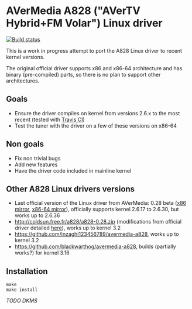 AVerMedia A828 ("AVerTV Hybrid+FM Volar") Linux driver
======================================================

[![Build status](https://img.shields.io/travis/desbma/AVerMedia_A828_Linux_driver/master.svg?label=build&style=flat)](https://travis-ci.org/desbma/AVerMedia_A828_Linux_driver)

This is a work in progress attempt to port the A828 Linux driver to recent kernel versions.

The original official driver supports x86 and x86-64 architecture and has binary (pre-compiled) parts, so there is no plan to support other architectures.


## Goals

* Ensure the driver compiles on kernel from versions 2.6.x to the most recent (tested with [Travis CI](https://travis-ci.org/desbma/AVerMedia_A828_Linux_driver))
* Test the tuner with the driver on a few of these versions on x86-64


## Non goals

* Fix non trivial bugs
* Add new features
* Have the driver code included in mainline kernel


## Other A828 Linux drivers versions

* Last official version of the Linux driver from AVerMedia: 0.28 beta ([x86 mirror](https://www.dropbox.com/s/8dggc71dnr5qdrb/A828_Installer_x86_0.28-Beta_091125.zip?dl=0),  [x86-64 mirror](https://www.dropbox.com/s/lglgkypmxmftsp6/A828_Installer_x64_0.28-Beta_091125.zip?dl=0)), officially supports kernel 2.6.17 to 2.6.30, but works up to 2.6.36
* http://coldsun.free.fr/a828/a828-0.28.zip (modifications from official driver detailed [here](https://www.linuxtv.org/wiki/index.php/AVerMedia_A828#Modifications_to_bring)), works up to kernel 3.2
* https://github.com/inzaghi123456789/avermedia-a828, works up to kernel 3.2
* https://github.com/blackwarthog/avermedia-a828, builds (partially works?) for kernel 3.16


## Installation

    make
    make install

*TODO DKMS*
